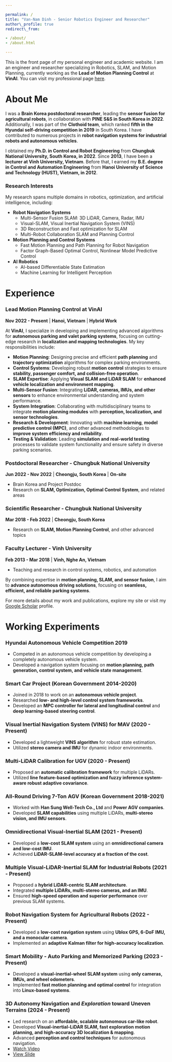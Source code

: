 ```yaml
---

permalink: /
title: "Van-Nam Dinh - Senior Robotics Engineer and Researcher"
author\_profile: true
redirect\_from:

- /about/
- /about.html

---
```


This is the front page of my personal engineer and academic website. I am an engineer and researcher specializing in Robotics, SLAM, and Motion Planning, currently working as the **Lead of Motion Planning Control** at **VinAI**. You can visit my professional page [here](https://sites.google.com/view/dinhnam).

# About Me

I was a **Brain Korea postdoctoral researcher**, leading the **sensor fusion for agricultural robots**, in collaboration with **PINE S&S in South Korea in 2022**. Additionally, I was part of the **Clothoid team**, which ranked **fifth in the Hyundai self-driving competition in 2019** in South Korea. I have contributed to numerous projects in **robot navigation systems for industrial robots and autonomous vehicles**.

I obtained my **Ph.D. in Control and Robot Engineering** from **Chungbuk National University, South Korea, in 2022**. Since **2013**, I have been a **lecturer at Vinh University, Vietnam**. Before that, I earned my **B.E. degree in Control and Automation Engineering** from **Hanoi University of Science and Technology (HUST), Vietnam, in 2012**.

### Research Interests

My research spans multiple domains in robotics, optimization, and artificial intelligence, including:

- **Robot Navigation Systems**
  - Multi-Sensor Fusion SLAM: 3D LiDAR, Camera, Radar, IMU
  - Visual-SLAM, Visual Inertial Navigation System (VINS)
  - 3D Reconstruction and Fast optimization for SLAM
  - Multi-Robot Collaboration SLAM and Planning Control
- **Motion Planning and Control Systems**
  - Fast Motion Planning and Path Planning for Robot Navigation
  - Factor Graph-Based Optimal Control, Nonlinear Model Predictive Control
- **AI Robotics**
  - AI-based Differentiable State Estimation
  - Machine Learning for Intelligent Perception

# Experience

### **Lead Motion Planning Control at VinAI**

**Nov 2022 - Present** | **Hanoi, Vietnam** | **Hybrid Work**

At **VinAI**, I specialize in developing and implementing advanced algorithms for **autonomous parking and valet parking systems**, focusing on cutting-edge research in **localization and mapping technologies**. My key responsibilities include:

- **Motion Planning**: Designing precise and efficient **path planning** and **trajectory optimization** algorithms for complex parking environments.
- **Control Systems**: Developing robust **motion control** strategies to ensure **stability, passenger comfort, and collision-free operation**.
- **SLAM Expertise**: Applying **Visual SLAM and LiDAR SLAM** for **enhanced vehicle localization and environment mapping**.
- **Multi-Sensor Fusion**: Integrating **LiDAR, cameras, IMUs, and other sensors** to enhance environmental understanding and system performance.
- **System Integration**: Collaborating with multidisciplinary teams to integrate **motion planning modules** with **perception, localization, and sensor technologies**.
- **Research & Development**: Innovating with **machine learning**, **model predictive control (MPC)**, and other advanced methodologies to **improve system efficiency and reliability**.
- **Testing & Validation**: Leading **simulation and real-world testing** processes to validate system functionality and ensure safety in diverse parking scenarios.

### **Postdoctoral Researcher - Chungbuk National University**

**Jun 2022 - Nov 2022** | **Cheongju, South Korea** | **On-site**

- Brain Korea and Project Postdoc
- Research on **SLAM, Optimization, Optimal Control System**, and related areas

### **Scientific Researcher - Chungbuk National University**

**Mar 2018 - Feb 2022** | **Cheongju, South Korea**

- Research on **SLAM, Motion Planning Control**, and other advanced topics

### **Faculty Lecturer - Vinh University**

**Feb 2013 - Mar 2018** | **Vinh, Nghe An, Vietnam**

- Teaching and research in control systems, robotics, and automation

By combining expertise in **motion planning, SLAM, and sensor fusion**, I aim to **advance autonomous driving solutions**, focusing on **seamless, efficient, and reliable parking systems**.

For more details about my work and publications, explore my site or visit my [Google Scholar](https://scholar.google.com/) profile.

# Working Experiments

### Hyundai Autonomous Vehicle Competition 2019

- Competed in an autonomous vehicle competition by developing a completely autonomous vehicle system.
- Developed a navigation system focusing on **motion planning, path generation, control system, and vehicle state management**.

### Smart Car Project (Korean Government 2014-2020)

- Joined in 2018 to work on an **autonomous vehicle project**.
- Researched **low- and high-level control system frameworks**.
- Developed an **MPC controller for lateral and longitudinal control** and **deep learning-based steering control**.

### Visual Inertial Navigation System (VINS) for MAV (2020 - Present)

- Developed a lightweight **VINS algorithm** for robust state estimation.
- Utilized **stereo camera and IMU** for dynamic indoor environments.

### Multi-LiDAR Calibration for UGV (2020 - Present)

- Proposed an **automatic calibration framework** for multiple LiDARs.
- Utilized **line feature-based optimization and fuzzy inference system-aware robust adaptive covariance**.

### All-Round Driving 7-Ton AGV (Korean Government 2018-2021)

- Worked with **Han Sung Well-Tech Co., Ltd** and **Power AGV companies**.
- Developed **SLAM capabilities** using multiple LiDARs, **multi-stereo vision, and IMU sensors**.

### Omnidirectional Visual-Inertial SLAM (2021 - Present)

- Developed a **low-cost SLAM system** using an **omnidirectional camera and low-cost IMU**.
- Achieved **LiDAR-SLAM-level accuracy at a fraction of the cost**.

### Multiple Visual-LiDAR-Inertial SLAM for Industrial Robots (2021 - Present)

- Proposed a **hybrid LiDAR-centric SLAM architecture**.
- Integrated **multiple LiDARs, multi-stereo cameras, and an IMU**.
- Ensured **high-speed operation and superior performance** over previous SLAM systems.

### Robot Navigation System for Agricultural Robots (2022 - Present)

- Developed a **low-cost navigation system** using **Ublox GPS, 6-DoF IMU, and a monocular camera**.
- Implemented an **adaptive Kalman filter for high-accuracy localization**.

### Smart Mobility - Auto Parking and Memorized Parking (2023 - Present)

- Developed a **visual-inertial-wheel SLAM system** using **only cameras, IMUs, and wheel odometers**.
- Implemented **fast motion planning and optimal control** for integration into **Linux-based systems**.

### 3D Autonomy Navigation and *Exploration* toward Uneven Terrains (2024 - Present)

- Led research on an **affordable, scalable autonomous car-like robot**.
- Developed **Visual-inertial-LiDAR SLAM, fast exploration motion planning, and high-accuracy 3D localization & mapping**.
- Advanced **perception and control techniques** for autonomous navigation.
- [Watch Video](https://youtube.com/shorts/lfxtb6E9Zx0?si=7Fbp6vOOAHdWkSjM)
- [View Slide](https://www.canva.com/design/DAGcIi4fgcs/YOa-LTS-SVAfTU2JJwCmCg/edit?utm_content=DAGcIi4fgcs&utm_campaign=designshare&utm_medium=link2&utm_source=sharebutton)
